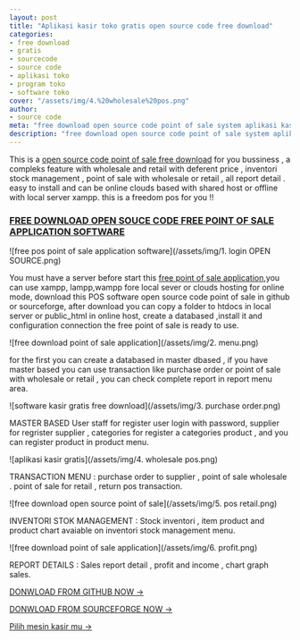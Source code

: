 ```yaml
---
layout: post
title: "Aplikasi kasir toko gratis open source code free download"
categories: 
- free download
- gratis
- sourcecode
- source code
- aplikasi toko
- program toko
- software toko
cover: "/assets/img/4.%20wholesale%20pos.png"
author:
- source code
meta: "free download open source code point of sale system aplikasi kasir toko gratis download dengan full kode"
description: "free download open source code point of sale system aplikasi kasir toko gratis download dengan full kode"
---
```

This is a [open source code point of sale free download](/aplikasitoko/2020/03/29/free.html) for you bussiness , a compleks feature with wholesale and retail with deferent price , inventori stock management , point of sale with wholesale or retail , all report detail . easy to install and can be online clouds based with shared host or offline with local server xampp. this is a freedom pos for you !!



### **[FREE DOWNLOAD OPEN SOUCE CODE FREE POINT OF SALE APPLICATION SOFTWARE](/aplikasitoko/2020/03/29/free.html)**

![free pos point of sale application software](/assets/img/1. login OPEN SOURCE.png)

You must have a server before start this [free point of sale application](/aplikasitoko/2020/03/29/free.html),you can use xampp, lampp,wampp fore local sever or clouds hosting for online mode, download this POS software open source code point of sale in github or sourceforge, after download you can copy a folder to htdocs in local server or public_html in online host, create a databased ,install it and configuration connection the free point of sale is ready to use.

![free download point of sale application](/assets/img/2. menu.png)

for the first you can create a databased in master dbased , if you have master based you can use transaction like purchase order or point of sale with wholesale or retail , you can check complete report in report menu area.

![software kasir gratis free download](/assets/img/3. purchase order.png)


MASTER BASED User staff for register user login with password, supplier for regrister supplier , categories for register a categories product , and you can register product in product menu.


![aplikasi kasir gratis](/assets/img/4. wholesale pos.png)


TRANSACTION MENU : purchase order to supplier , point of sale wholesale . point of sale for retail , return pos transaction.


![free download open source point of sale](/assets/img/5. pos retail.png)



INVENTORI STOK MANAGEMENT : Stock inventori , item product and product chart avaiable on inventori stock management menu.



![free download point of sale application](/assets/img/6. profit.png)



REPORT DETAILS : Sales report detail , profit and income , chart graph sales.



[DONWLOAD FROM GITHUB NOW →](https://mesinkasir.github.io/cleanpos-opensource/)


[DONWLOAD FROM SOURCEFORGE NOW →](https://sourceforge.net/projects/open-source-pos-cleanpos/)


[Pilih mesin kasir mu →](/hardware)
